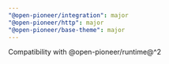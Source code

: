 ```yaml
---
"@open-pioneer/integration": major
"@open-pioneer/http": major
"@open-pioneer/base-theme": major
---
```


Compatibility with @open-pioneer/runtime@^2
